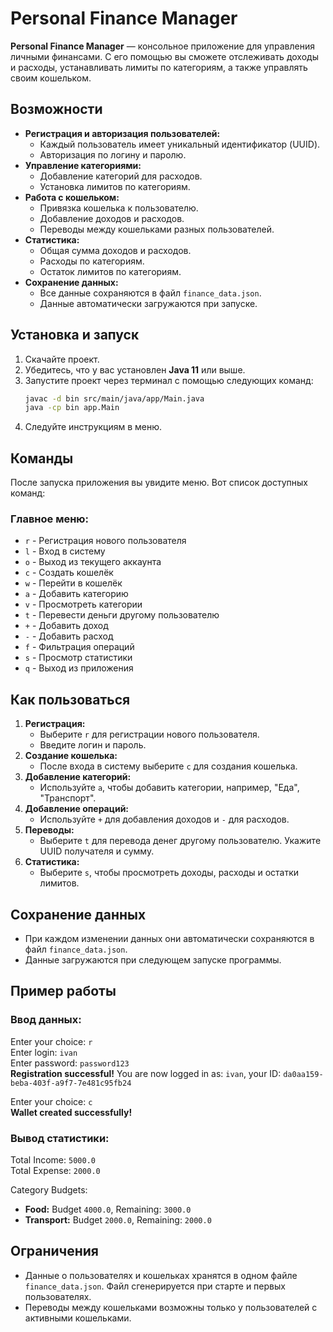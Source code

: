 # Personal Finance Manager

**Personal Finance Manager** — консольное приложение для управления личными финансами. С его помощью вы сможете отслеживать доходы и расходы, устанавливать лимиты по категориям, а также управлять своим кошельком.


## Возможности

- **Регистрация и авторизация пользователей:**
    - Каждый пользователь имеет уникальный идентификатор (UUID).
    - Авторизация по логину и паролю.
- **Управление категориями:**
    - Добавление категорий для расходов.
    - Установка лимитов по категориям.
- **Работа с кошельком:**
    - Привязка кошелька к пользователю.
    - Добавление доходов и расходов.
    - Переводы между кошельками разных пользователей.
- **Статистика:**
    - Общая сумма доходов и расходов.
    - Расходы по категориям.
    - Остаток лимитов по категориям.
- **Сохранение данных:**
    - Все данные сохраняются в файл `finance_data.json`.
    - Данные автоматически загружаются при запуске.


## Установка и запуск

1. Скачайте проект.
2. Убедитесь, что у вас установлен **Java 11** или выше.
3. Запустите проект через терминал с помощью следующих команд:
   ```bash
   javac -d bin src/main/java/app/Main.java
   java -cp bin app.Main
    ```
4. Следуйте инструкциям в меню.

## Команды

После запуска приложения вы увидите меню. Вот список доступных команд:

### Главное меню:
- `r` - Регистрация нового пользователя
- `l` - Вход в систему
- `o` - Выход из текущего аккаунта
- `c` - Создать кошелёк
- `w` - Перейти в кошелёк
- `a` - Добавить категорию
- `v` - Просмотреть категории
- `t` - Перевести деньги другому пользователю
- `+` - Добавить доход
- `-` - Добавить расход
- `f` - Фильтрация операций
- `s` - Просмотр статистики
- `q` - Выход из приложения

## Как пользоваться

1. **Регистрация:**
    - Выберите `r` для регистрации нового пользователя.
    - Введите логин и пароль.
2. **Создание кошелька:**
    - После входа в систему выберите `c` для создания кошелька.
3. **Добавление категорий:**
    - Используйте `a`, чтобы добавить категории, например, "Еда", "Транспорт".
4. **Добавление операций:**
    - Используйте `+` для добавления доходов и `-` для расходов.
5. **Переводы:**
    - Выберите `t` для перевода денег другому пользователю. Укажите UUID получателя и сумму.
6. **Статистика:**
    - Выберите `s`, чтобы просмотреть доходы, расходы и остатки лимитов.

## Сохранение данных

- При каждом изменении данных они автоматически сохраняются в файл `finance_data.json`.
- Данные загружаются при следующем запуске программы.

## Пример работы

### Ввод данных:

Enter your choice: `r`  
Enter login: `ivan`  
Enter password: `password123`  
**Registration successful!** You are now logged in as: `ivan`, your ID: `da0aa159-beba-403f-a9f7-7e481c95fb24`

Enter your choice: `c`  
**Wallet created successfully!**


### Вывод статистики:

Total Income: `5000.0`  
Total Expense: `2000.0`

Category Budgets:
- **Food:** Budget `4000.0`, Remaining: `3000.0`
- **Transport:** Budget `2000.0`, Remaining: `2000.0`

## Ограничения

- Данные о пользователях и кошельках хранятся в одном файле `finance_data.json`. Файл сгенерируется при старте и первых пользователях.
- Переводы между кошельками возможны только у пользователей с активными кошельками.
